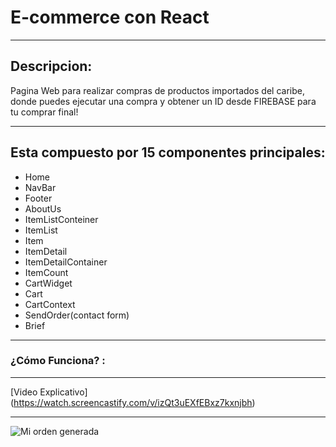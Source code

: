 # E-commerce con React

---
## Descripcion:

Pagina Web para realizar compras de productos importados del caribe, 
donde puedes ejecutar una compra y obtener un ID desde FIREBASE para tu comprar final!

---
## Esta compuesto por 15 componentes principales: 
* Home
* NavBar
* Footer
* AboutUs
* ItemListConteiner
* ItemList
* Item
* ItemDetail
* ItemDetailContainer
* ItemCount
* CartWidget
* Cart
* CartContext
* SendOrder(contact form)
* Brief

---

### ¿Cómo Funciona? :
---

[Video Explicativo] (https://watch.screencastify.com/v/izQt3uEXfEBxz7kxnjbh)

---
![Mi orden generada](orders.png)
